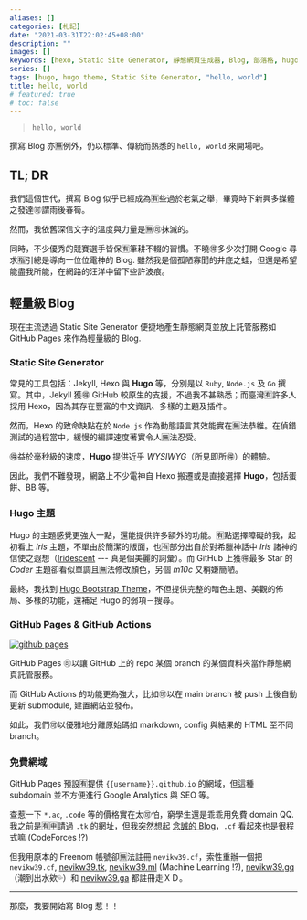 ```yaml
---
aliases: []
categories: [札記]
date: "2021-03-31T22:02:45+08:00"
description: ""
images: []
keywords: [hexo, Static Site Generator, 靜態網頁生成器, Blog, 部落格, hugo theme, hugo 主題]
series: []
tags: [hugo, hugo theme, Static Site Generator, "hello, world"]
title: hello, world
# featured: true
# toc: false
---
```


> `hello, world`

撰寫 Blog 亦🈚️例外，仍以標準、傳統而熟悉的 `hello, world` 來開場吧。

## TL; DR

我們這個世代，撰寫 Blog 似乎已經成為🈶️些過於老氣之舉，畢竟時下新興多媒體之發達🉑️謂雨後春筍。

然而，我依舊深信文字的溫度與力量是🈚️🉑️抹滅的。

同時，不少優秀的競賽選手皆保🈶️筆耕不輟的習慣。不曉🉐多少次打開 Google 尋求🈯️引總是導向一位位電神的 Blog. 雖然我是個孤陋寡聞的井底之蛙，但還是希望能盡我所能，在網路的汪洋中留下些許波痕。

## 輕量級 Blog

現在主流透過 Static Site Generator 便捷地產生靜態網頁並放上託管服務如 GitHub Pages 來作為輕量級的 Blog.

### Static Site Generator

常見的工具包括：Jekyll, Hexo 與 **Hugo** 等，分別是以 `Ruby`, `Node.js` 及 `Go` 撰寫。其中，Jekyll 獲🉐 GitHub 較原生的支援，不過我不甚熟悉；而臺灣🈶️許多人採用 Hexo，因為其存在豐富的中文資訊、多樣的主題及插件。

然而，Hexo 的致命缺點在於 `Node.js` 作為動態語言其效能實在🈚️法恭維。在偵錯測試的過程當中，緩慢的編譯速度著實令人🈚️法忍受。

🉐益於毫秒級的速度，**Hugo** 提供近乎 _WYSIWYG_（所見即所🉐）的體驗。

因此，我們不難發現，網路上不少電神自 Hexo 搬遷或是直接選擇 **Hugo**，包括蛋餅、BB 等。

### Hugo 主題

Hugo 的主題感覺更強大一點，還能提供許多額外的功能。🈶️點選擇障礙的我，起初看上 _Iris_ 主題，不單由於簡潔的版面，也🈶️部分出自於對希臘神話中 _Iris_ 諸神的信使之遐想（[Iridescent](https://open.spotify.com/track/69ZEgPX0hxWXJIqkTlYz41?si=m67f1pkEQl2fZbp0w5e_Cw) --- 真是個美麗的詞彙）。而 GitHub 上獲🉐最多 Star 的 _Coder_ 主題卻看似單調且🈚️法修改顏色，另個 _m10c_ 又稍嫌簡陋。

最終，我找到 [Hugo Bootstrap Theme](https://github.com/razonyang/hugo-theme-bootstrap)，不但提供完整的暗色主題、美觀的佈局、多樣的功能，還補足 Hugo 的弱項－搜尋。

### GitHub Pages & GitHub Actions

[![github pages](https://github.com/nevikw39/nevikw39.github.io/actions/workflows/main.yml/badge.svg)](https://github.com/nevikw39/nevikw39.github.io/actions/workflows/main.yml)

GitHub Pages 🉑️以讓 GitHub 上的 repo 某個 branch 的某個資料夾當作靜態網頁託管服務。

而 GitHub Actions 的功能更為強大，比如🉑️以在 main branch 被 push 上後自動更新 submodule, 建置網站並發布。

如此，我們🉑️以優雅地分離原始碼如 markdown, config 與結果的 HTML 至不同 branch。

### 免費網域

GitHub Pages 預設🈶️提供 `{{username}}.github.io` 的網域，但這種 subdomain 並不方便進行 Google Analytics 與 SEO 等。

查惹一下 `*.ac`, `.code` 等的價格實在太🉑️怕，窮學生還是乖乖用免費 domain QQ. 我之前是🈶️🈸請過 `.tk` 的網址，但我突然想起 [念誠的 Blog](https://ncchen.cf)，`.cf` 看起來也是很程式嘛 (CodeForces !?)

但我用原本的 Freenom 帳號卻🈚️法註冊 `nevikw39.cf`，索性重辦一個把 `nevikw39.cf`, [nevikw39.tk](https://nevikw39.tk), [nevikw39.ml](https://nevikw39.ml) (Machine Learning !?), [nevikw39.gq](https://nevikw39.gq) （潮到出水欸💦）和 [nevikw39.ga](https://nevikw39.ga) 都註冊走ＸＤ。

---

那麼，我要開始寫 Blog 惹！！
